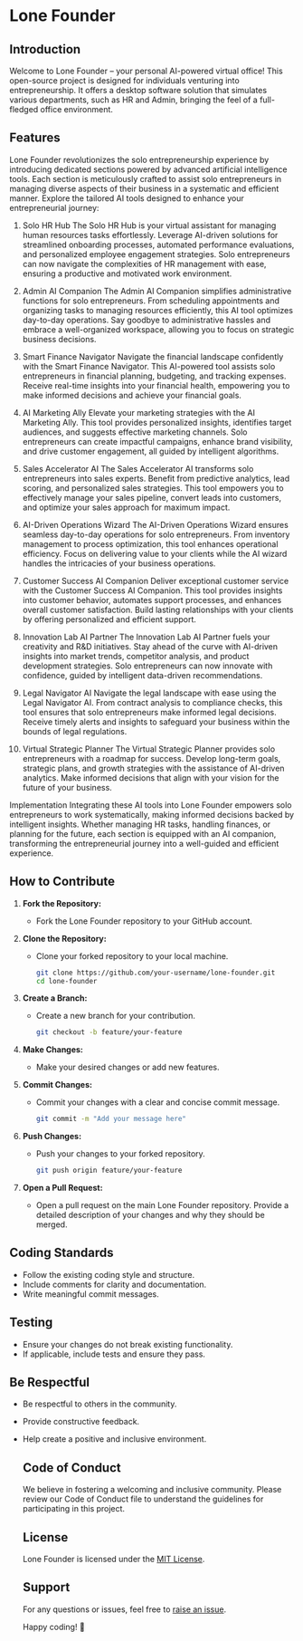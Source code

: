 <!DOCTYPE html>
<html lang="en">
<head>
  <meta charset="UTF-8">
  <meta name="viewport" content="width=device-width, initial-scale=1.0">
 
  

 
</head>
<body>

  <h1>Lone Founder</h1>

  <h2>Introduction</h2>
  <p>Welcome to Lone Founder – your personal AI-powered virtual office! This open-source project is designed for individuals venturing into entrepreneurship. It offers a desktop software solution that simulates various departments, such as HR and Admin, bringing the feel of a full-fledged office environment.</p>

  <h2>Features</h2>
  
  Lone Founder revolutionizes the solo entrepreneurship experience by introducing dedicated sections powered by advanced artificial intelligence tools. Each section is meticulously crafted to assist solo entrepreneurs in managing diverse aspects of their business in a systematic and efficient manner. Explore the tailored AI tools designed to enhance your entrepreneurial journey:

1. Solo HR Hub
The Solo HR Hub is your virtual assistant for managing human resources tasks effortlessly. Leverage AI-driven solutions for streamlined onboarding processes, automated performance evaluations, and personalized employee engagement strategies. Solo entrepreneurs can now navigate the complexities of HR management with ease, ensuring a productive and motivated work environment.

2. Admin AI Companion
The Admin AI Companion simplifies administrative functions for solo entrepreneurs. From scheduling appointments and organizing tasks to managing resources efficiently, this AI tool optimizes day-to-day operations. Say goodbye to administrative hassles and embrace a well-organized workspace, allowing you to focus on strategic business decisions.

3. Smart Finance Navigator
Navigate the financial landscape confidently with the Smart Finance Navigator. This AI-powered tool assists solo entrepreneurs in financial planning, budgeting, and tracking expenses. Receive real-time insights into your financial health, empowering you to make informed decisions and achieve your financial goals.

4. AI Marketing Ally
Elevate your marketing strategies with the AI Marketing Ally. This tool provides personalized insights, identifies target audiences, and suggests effective marketing channels. Solo entrepreneurs can create impactful campaigns, enhance brand visibility, and drive customer engagement, all guided by intelligent algorithms.

5. Sales Accelerator AI
The Sales Accelerator AI transforms solo entrepreneurs into sales experts. Benefit from predictive analytics, lead scoring, and personalized sales strategies. This tool empowers you to effectively manage your sales pipeline, convert leads into customers, and optimize your sales approach for maximum impact.

6. AI-Driven Operations Wizard
The AI-Driven Operations Wizard ensures seamless day-to-day operations for solo entrepreneurs. From inventory management to process optimization, this tool enhances operational efficiency. Focus on delivering value to your clients while the AI wizard handles the intricacies of your business operations.

7. Customer Success AI Companion
Deliver exceptional customer service with the Customer Success AI Companion. This tool provides insights into customer behavior, automates support processes, and enhances overall customer satisfaction. Build lasting relationships with your clients by offering personalized and efficient support.

8. Innovation Lab AI Partner
The Innovation Lab AI Partner fuels your creativity and R&D initiatives. Stay ahead of the curve with AI-driven insights into market trends, competitor analysis, and product development strategies. Solo entrepreneurs can now innovate with confidence, guided by intelligent data-driven recommendations.

9. Legal Navigator AI
Navigate the legal landscape with ease using the Legal Navigator AI. From contract analysis to compliance checks, this tool ensures that solo entrepreneurs make informed legal decisions. Receive timely alerts and insights to safeguard your business within the bounds of legal regulations.

10. Virtual Strategic Planner
The Virtual Strategic Planner provides solo entrepreneurs with a roadmap for success. Develop long-term goals, strategic plans, and growth strategies with the assistance of AI-driven analytics. Make informed decisions that align with your vision for the future of your business.

Implementation
Integrating these AI tools into Lone Founder empowers solo entrepreneurs to work systematically, making informed decisions backed by intelligent insights. Whether managing HR tasks, handling finances, or planning for the future, each section is equipped with an AI companion, transforming the entrepreneurial journey into a well-guided and efficient experience.



## How to Contribute

1. **Fork the Repository:**
   - Fork the Lone Founder repository to your GitHub account.

2. **Clone the Repository:**
   - Clone your forked repository to your local machine.
     ```bash
     git clone https://github.com/your-username/lone-founder.git
     cd lone-founder
     ```

3. **Create a Branch:**
   - Create a new branch for your contribution.
     ```bash
     git checkout -b feature/your-feature
     ```

4. **Make Changes:**
   - Make your desired changes or add new features.

5. **Commit Changes:**
   - Commit your changes with a clear and concise commit message.
     ```bash
     git commit -m "Add your message here"
     ```

6. **Push Changes:**
   - Push your changes to your forked repository.
     ```bash
     git push origin feature/your-feature
     ```

7. **Open a Pull Request:**
   - Open a pull request on the main Lone Founder repository. Provide a detailed description of your changes and why they should be merged.

## Coding Standards

- Follow the existing coding style and structure.
- Include comments for clarity and documentation.
- Write meaningful commit messages.

## Testing

- Ensure your changes do not break existing functionality.
- If applicable, include tests and ensure they pass.

## Be Respectful

- Be respectful to others in the community.
- Provide constructive feedback.
- Help create a positive and inclusive environment.




  <h2>Code of Conduct</h2>
  <p>We believe in fostering a welcoming and inclusive community. Please review our Code of Conduct file to understand the guidelines for participating in this project.</p>



  <h2>License</h2>
  <p>Lone Founder is licensed under the <a href="LICENSE">MIT License</a>.</p>

  <h2>Support</h2>
  <p>For any questions or issues, feel free to <a href="https://github.com/your-username/lone-founder/issues">raise an issue</a>.</p>

  <p>Happy coding! 🚀</p>

</body>
</html>
